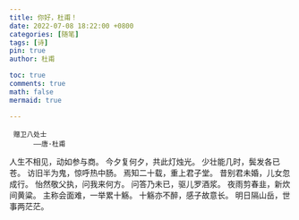 ```yaml
---
title: 你好，杜甫！
date: 2022-07-08 18:22:00 +0800
categories: [随笔]
tags: [诗]
pin: true
author: 杜甫

toc: true
comments: true
math: false
mermaid: true

---
```

     赠卫八处士
          ——唐·杜甫
人生不相见，动如参与商。
今夕复何夕，共此灯烛光。
少壮能几时，鬓发各已苍。
访旧半为鬼，惊呼热中肠。
焉知二十载，重上君子堂。
昔别君未婚，儿女忽成行。
怡然敬父执，问我来何方。
问答乃未已，驱儿罗酒浆。
夜雨剪春韭，新炊间黄粱。
主称会面难，一举累十觞。
十觞亦不醉，感子故意长。
明日隔山岳，世事两茫茫。




